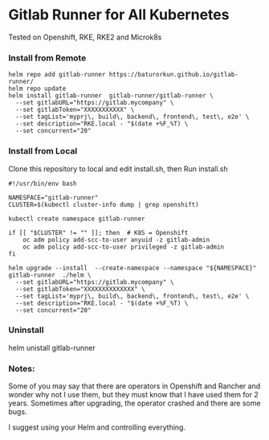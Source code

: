 # Gitlab Runner for All Kubernetes

Tested on Openshift, RKE, RKE2 and Microk8s


### Install from Remote

```
helm repo add gitlab-runner https://baturorkun.github.io/gitlab-runner/
helm repo update
helm install gitlab-runner  gitlab-runner/gitlab-runner \
  --set gitlabURL="https://gitlab.mycompany" \
  --set gitlabToken="XXXXXXXXXXX" \
  --set tagList='myprj\, build\, backend\, frontend\, test\, e2e' \
  --set description="RKE.local - "$(date +%F_%T) \
  --set concurrent="20"
```

### Install from Local

Clone this repository to local and edit install.sh, then Run install.sh


```
#!/usr/bin/env bash

NAMESPACE="gitlab-runner"
CLUSTER=$(kubectl cluster-info dump | grep openshift)

kubectl create namespace gitlab-runner

if [[ "$CLUSTER" != "" ]]; then  # K8S = Openshift
    oc adm policy add-scc-to-user anyuid -z gitlab-admin
    oc adm policy add-scc-to-user privileged -z gitlab-admin
fi

helm upgrade --install  --create-namespace --namespace "${NAMESPACE}" gitlab-runner  ./helm \
  --set gitlabURL="https://gitlab.mycompany" \
  --set gitlabToken="XXXXXXXXXXXXXX" \
  --set tagList='myprj\, build\, backend\, frontend\, test\, e2e' \
  --set description="RKE.local - "$(date +%F_%T) \
  --set concurrent="20"

```

### Uninstall

helm unistall gitlab-runner


### Notes:

Some of you may say that there are operators in Openshift and Rancher and wonder why not I use them, but they must know that I have used them for 2 years. Sometimes after upgrading, the operator crashed and there are some bugs.

I suggest using your Helm and controlling everything.

